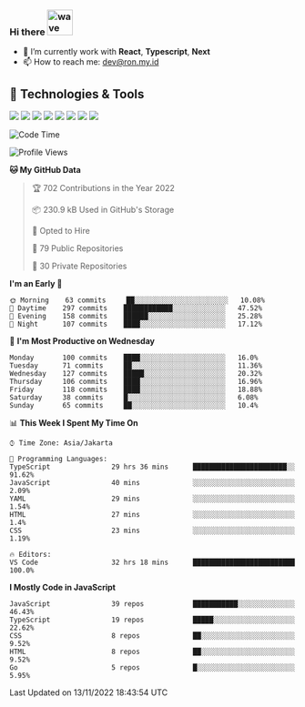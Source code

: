 ### Hi there <img src="https://i.ibb.co/q0Hx1KK/wave.gif" alt="wave" width="45px">

- 🌱 I’m currently work with **React**, **Typescript**, **Next**
- 📫 How to reach me: dev@ron.my.id

## 🔧 Technologies & Tools

![](https://img.shields.io/badge/OS-Linux-informational?style=flat&logo=linux&logoColor=white&color=2bbc8a)
![](https://img.shields.io/badge/OS-Windows-informational?style=flat&logo=windows&logoColor=white&color=2bbc8a)
![](https://img.shields.io/badge/Code-JavaScript-informational?style=flat&logo=javascript&logoColor=white&color=2bbc8a)
![](https://img.shields.io/badge/Code-Golang-informational?style=flat&logo=go&logoColor=white&color=2bbc8a)
![](https://img.shields.io/badge/Code-React-informational?style=flat&logo=react&logoColor=white&color=2bbc8a)
![](https://img.shields.io/badge/Code-Next-informational?style=flat&logo=next.js&logoColor=white&color=2bbc8a)
![](https://img.shields.io/badge/Shell-Bash-informational?style=flat&logo=gnu-bash&logoColor=white&color=2bbc8a)
![](https://img.shields.io/badge/Tools-Docker-informational?style=flat&logo=docker&logoColor=white&color=2bbc8a)

<!--START_SECTION:waka-->
![Code Time](http://img.shields.io/badge/Code%20Time-620%20hrs%2023%20mins-blue)

![Profile Views](http://img.shields.io/badge/Profile%20Views-0-blue)

**🐱 My GitHub Data** 

> 🏆 702 Contributions in the Year 2022
 > 
> 📦 230.9 kB Used in GitHub's Storage 
 > 
> 💼 Opted to Hire
 > 
> 📜 79 Public Repositories 
 > 
> 🔑 30 Private Repositories  
 > 
**I'm an Early 🐤** 

```text
🌞 Morning    63 commits     ██░░░░░░░░░░░░░░░░░░░░░░░   10.08% 
🌆 Daytime    297 commits    ████████████░░░░░░░░░░░░░   47.52% 
🌃 Evening    158 commits    ██████░░░░░░░░░░░░░░░░░░░   25.28% 
🌙 Night      107 commits    ████░░░░░░░░░░░░░░░░░░░░░   17.12%

```
📅 **I'm Most Productive on Wednesday** 

```text
Monday       100 commits    ████░░░░░░░░░░░░░░░░░░░░░   16.0% 
Tuesday      71 commits     ██░░░░░░░░░░░░░░░░░░░░░░░   11.36% 
Wednesday    127 commits    █████░░░░░░░░░░░░░░░░░░░░   20.32% 
Thursday     106 commits    ████░░░░░░░░░░░░░░░░░░░░░   16.96% 
Friday       118 commits    ████░░░░░░░░░░░░░░░░░░░░░   18.88% 
Saturday     38 commits     █░░░░░░░░░░░░░░░░░░░░░░░░   6.08% 
Sunday       65 commits     ██░░░░░░░░░░░░░░░░░░░░░░░   10.4%

```


📊 **This Week I Spent My Time On** 

```text
⌚︎ Time Zone: Asia/Jakarta

💬 Programming Languages: 
TypeScript               29 hrs 36 mins      ███████████████████████░░   91.62% 
JavaScript               40 mins             ░░░░░░░░░░░░░░░░░░░░░░░░░   2.09% 
YAML                     29 mins             ░░░░░░░░░░░░░░░░░░░░░░░░░   1.54% 
HTML                     27 mins             ░░░░░░░░░░░░░░░░░░░░░░░░░   1.4% 
CSS                      23 mins             ░░░░░░░░░░░░░░░░░░░░░░░░░   1.19%

🔥 Editors: 
VS Code                  32 hrs 18 mins      █████████████████████████   100.0%

```

**I Mostly Code in JavaScript** 

```text
JavaScript               39 repos            ███████████░░░░░░░░░░░░░░   46.43% 
TypeScript               19 repos            █████░░░░░░░░░░░░░░░░░░░░   22.62% 
CSS                      8 repos             ██░░░░░░░░░░░░░░░░░░░░░░░   9.52% 
HTML                     8 repos             ██░░░░░░░░░░░░░░░░░░░░░░░   9.52% 
Go                       5 repos             █░░░░░░░░░░░░░░░░░░░░░░░░   5.95%

```



 Last Updated on 13/11/2022 18:43:54 UTC
<!--END_SECTION:waka-->
